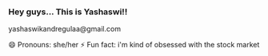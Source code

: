 ### Hey guys... This is Yashaswi!!

<!--
**yashkandregulaa/yashkandregulaa** is a ✨ _special_ ✨ repository because its `README.md` (this file) appears on your GitHub profile.

Here are some ideas to get you started:

 🔭 I’m currently working on a Python project
 🌱 I’m currently learning Flutter
 👯 I’m looking to collaborate on Youtube
 💬 Ask me about any tech related stuff
 📫 How to reach me: email id --> yashaswikandregulaa@gmail.com
 😄 Pronouns: she/her
 ⚡ Fun fact: i'm kind of obsessed with the stock market

